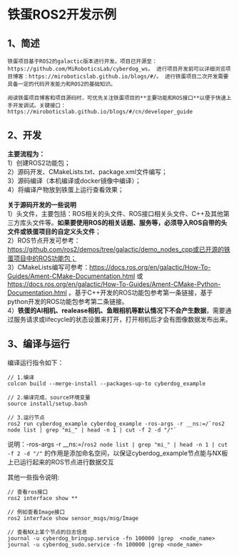 # 铁蛋ROS2开发示例


## 1、简述
    铁蛋项目基于ROS2的galactic版本进行开发。项目已开源至：https://github.com/MiRoboticsLab/cyberdog_ws。 进行项目开发前可以详细浏览项目博客：https://miroboticslab.github.io/blogs/#/。 进行铁蛋项目二次开发需要具备一定的代码开发能力和ROS2的基础知识。

    阅读铁蛋项目博客和项目源码时，可优先关注铁蛋项目的**主要功能和ROS接口**以便于快速上手开发调试。关键接口： https://miroboticslab.github.io/blogs/#/cn/developer_guide

## 2、开发
**主要流程为：**     
    1）创建ROS2功能包；     
    2）源码开发、CMakeLists.txt、package.xml文件编写；   
    3）源码编译（本机编译或docker镜像中编译）；   
    4）将编译产物放到铁蛋上运行查看效果；

**关于源码开发的一些说明**  
1）头文件，主要包括：ROS相关的头文件、ROS接口相关头文件、C++及其他第三方库头文件等。**如果要使用ROS的相关话题、服务等，必须导入ROS自带的头文件或铁蛋项目的自定义头文件**；  
2）ROS节点开发可参考：https://github.com/ros2/demos/tree/galactic/demo_nodes_cpp或已开源的铁蛋项目中的ROS功能包；  
3）CMakeLists编写可参考：https://docs.ros.org/en/galactic/How-To-Guides/Ament-CMake-Documentation.html 或 https://docs.ros.org/en/galactic/How-To-Guides/Ament-CMake-Python-Documentation.html 。基于C++开发的ROS功能包参考第一条链接，基于python开发的ROS功能包参考第二条链接。  
4）**铁蛋的AI相机、realease相机、鱼眼相机等默认情况下不会产生数据**，需要通过服务请求或lifecycle的状态设置来打开，打开相机后才会有图像数据发布出来。  

## 3、编译与运行
编译运行指令如下：

```
// 1.编译
colcon build --merge-install --packages-up-to cyberdog_example

// 2.编译完成，source环境变量
source install/setup.bash

// 3.运行节点
ros2 run cyberdog_example cyberdog_example -ros-args -r __ns:=/`ros2 node list | grep "mi_" | head -n 1 | cut -f 2 -d "/"`
```

说明：-ros-args -r __ns:=/`ros2 node list | grep "mi_" | head -n 1 | cut -f 2 -d "/"` 的作用是添加命名空间，以保证cyberdog_example节点能与NX板上已运行起来的ROS节点进行数据交互


其他一些指令说明:
```
// 查看ros接口
ros2 interface show **

// 例如查看Image接口
ros2 interface show sensor_msgs/msg/Image

// 查看NX上某个节点的日志信息
journal -u cyberdog_bringup.service -fn 100000 |grep  <node_name>
journal -u cyberdog_sudo.service -fn 100000 |grep <node_name>
```
